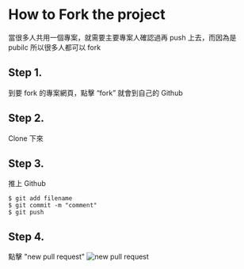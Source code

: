 # How to Fork the project
當很多人共用一個專案，就需要主要專案人確認過再 push 上去，而因為是 pubilc 所以很多人都可以 fork
## Step 1.
到要 fork 的專案網頁，點擊 “fork” 就會到自己的 Github
## Step 2.
Clone 下來
## Step 3.
推上 Github
```=shell
$ git add filename
$ git commit -m "comment"
$ git push
```
## Step 4.
點擊 "new pull request"
![new pull request](https://imgur.com/ObfC2z2.png)